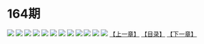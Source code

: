 # 164期
![](https://mao.mhtupian.com/uploads/img/7563/74831/001.jpg)
![](https://mao.mhtupian.com/uploads/img/7563/74831/002.jpg)
![](https://mao.mhtupian.com/uploads/img/7563/74831/003.jpg)
![](https://mao.mhtupian.com/uploads/img/7563/74831/004.jpg)
![](https://mao.mhtupian.com/uploads/img/7563/74831/005.jpg)
![](https://mao.mhtupian.com/uploads/img/7563/74831/006.jpg)
![](https://mao.mhtupian.com/uploads/img/7563/74831/007.jpg)
![](https://mao.mhtupian.com/uploads/img/7563/74831/008.jpg)
![](https://mao.mhtupian.com/uploads/img/7563/74831/009.jpg)
![](https://mao.mhtupian.com/uploads/img/7563/74831/010.jpg)
![](https://mao.mhtupian.com/uploads/img/7563/74831/011.jpg)
![](https://mao.mhtupian.com/uploads/img/7563/74831/012.jpg)
[【上一章】](./118.md)
[【目录】](./READMD.md)
[【下一章】](./120.md)
